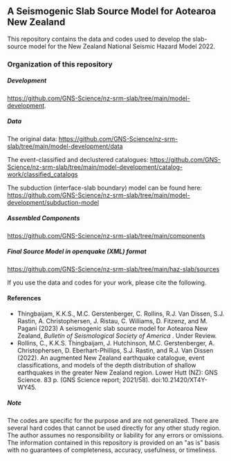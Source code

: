 ## A Seismogenic Slab Source Model for Aotearoa New Zealand  

This repository contains the data and codes used to develop the slab-source model for the New Zealand National Seismic Hazard Model 2022. 

### Organization of this repository 

##### Development
https://github.com/GNS-Science/nz-srm-slab/tree/main/model-development. 

##### Data 
The original data: https://github.com/GNS-Science/nz-srm-slab/tree/main/model-development/data

The event-classified and declustered catalogues: https://github.com/GNS-Science/nz-srm-slab/tree/main/model-development/catalog-work/classified_catalogs

The subduction (interface-slab boundary) model can be found here: https://github.com/GNS-Science/nz-srm-slab/tree/main/model-development/subduction-model

##### Assembled Components  
https://github.com/GNS-Science/nz-srm-slab/tree/main/components

##### Final Source Model in openquake (XML) format
https://github.com/GNS-Science/nz-srm-slab/tree/main/haz-slab/sources


If you use the data and codes for your work, please cite the following.   
#### References
-  Thingbaijam, K.K.S., M.C. Gerstenberger, C. Rollins, R.J. Van Dissen, S.J. Rastin, A. Christophersen, J. Ristau, C. Williams, D. Fitzenz, and M. Pagani (2023) A seismogenic slab source model for Aotearoa New Zealand, <i> Bulletin of Seismological Society of America </i>. Under Review. 
-  Rollins, C., K.K.S. Thingbaijam, J. Hutchinson, M.C. Gerstenberger, A. Christophersen, D. Eberhart-Phillips, S.J. Rastin, and R.J. Van Dissen (2022). An augmented New Zealand earthquake catalogue, event classifications, and models of the depth distribution of shallow earthquakes in the greater New Zealand region. Lower Hutt (NZ): GNS Science. 83 p. (GNS Science report; 2021/58). doi:10.21420/XT4Y-WY45.

##### Note
The codes are specific for the purpose and are not generalized. There are several hard codes that cannot be used directly for any other study region.
The author assumes no responsibility or liability for any errors or omissions. The information contained in this repository is provided on an "as is" basis with no guarantees of completeness, accuracy, usefulness, or timeliness.
